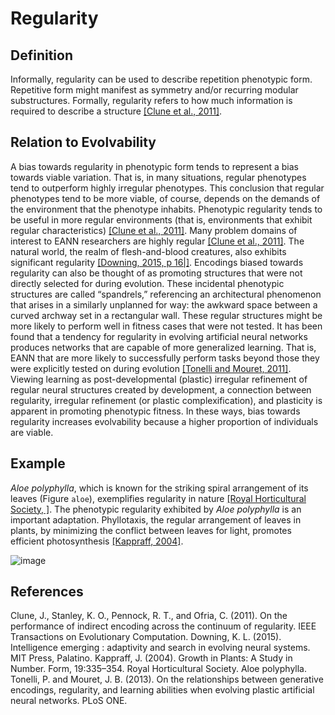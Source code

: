 Regularity
==========

Definition
----------

Informally, regularity can be used to describe repetition phenotypic form.
Repetitive form might manifest as symmetry and/or recurring modular substructures.
Formally, regularity refers to how much information is required to describe a structure [[Clune et al., 2011]](#Clune2011OnRegularity).

Relation to Evolvability
------------------------

A bias towards regularity in phenotypic form tends to represent a bias towards viable variation.
That is, in many situations, regular phenotypes tend to outperform highly irregular phenotypes.
This conclusion that regular phenotypes tend to be more viable, of course, depends on the demands of the environment that the phenotype inhabits.
Phenotypic regularity tends to be useful in more regular environments (that is, environments that exhibit regular characteristics) [[Clune et al., 2011]](#Clune2011OnRegularity).
Many problem domains of interest to EANN researchers are highly regular [[Clune et al., 2011]](#Clune2011OnRegularity).
The natural world, the realm of flesh-and-blood creatures, also exhibits significant regularity [[Downing, 2015, p 16|]](#Downing2015IntelligenceSystems).
Encodings biased towards regularity can also be thought of as promoting structures that were not directly selected for during evolution.
These incidental phenotypic structures are called “spandrels,” referencing an architectural phenomenon that arises in a similarly unplanned for way: the awkward space between a curved archway set in a rectangular wall.
These regular structures might be more likely to perform well in fitness cases that were not tested.
It has been found that a tendency for regularity in evolving artificial neural networks produces networks that are capable of more generalized learning.
That is, EANN that are more likely to successfully perform tasks beyond those they were explicitly tested on during evolution [[Tonelli and Mouret, 2011]](#Tonelli2013OnNetworks).
Viewing learning as post-developmental (plastic) irregular refinement of regular neural structures created by development, a connection between regularity, irregular refinement (or plastic complexification), and plasticity is apparent in promoting phenotypic fitness.
In these ways, bias towards regularity increases evolvability because a higher proportion of individuals are viable.

Example
-------

*Aloe polyphylla*, which is known for the striking spiral arrangement of its leaves (Figure `aloe`), exemplifies regularity in nature [[Royal Horticultural Society, ]](#RoyalHorticulturalSocietyAloePolyphylla).
The phenotypic regularity exhibited by *Aloe polyphylla* is an important adaptation.
Phyllotaxis, the regular arrangement of leaves in plants, by minimizing the conflict between leaves for light, promotes efficient photosynthesis [[Kappraff, 2004]](#Kappraff2004GrowthNumber).

![image](http://devosoft.org/wp-content/uploads/2017/08/aloe.png)

References
----------

<a name="Clune2011OnRegularity">
Clune, J., Stanley, K. O., Pennock, R. T., and Ofria, C. (2011). On the performance of
indirect encoding across the continuum of regularity. IEEE Transactions on Evolutionary Computation.
</a>

<a name="Downing2015IntelligenceSystems">
Downing, K. L. (2015). Intelligence emerging : adaptivity and search in evolving neural
systems. MIT Press, Palatino.
</a>

<a name="Kappraff2004GrowthNumber">
Kappraff, J. (2004). Growth in Plants: A Study in Number. Form, 19:335–354.
</a>

<a name="RoyalHorticulturalSocietyAloePolyphylla">
Royal Horticultural Society. Aloe polyphylla.
</a>

<a name="Tonelli2013OnNetworks">
Tonelli, P. and Mouret, J. B. (2013). On the relationships between generative
encodings, regularity, and learning abilities when evolving plastic artificial neural networks. PLoS ONE.
</a>
